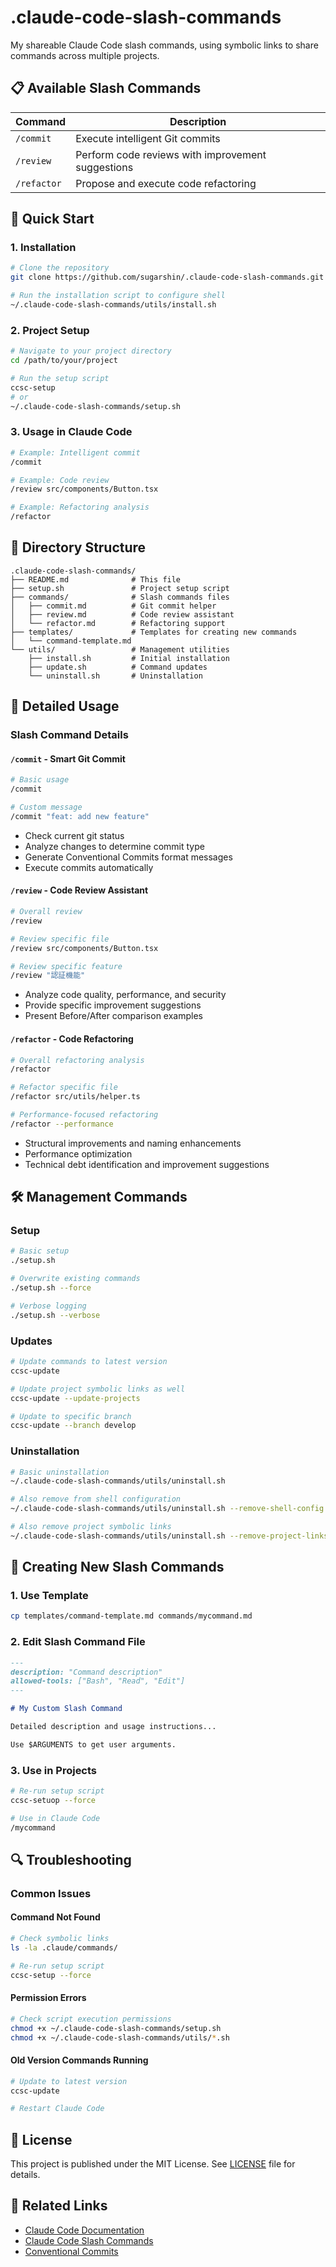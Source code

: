 # .claude-code-slash-commands

My shareable Claude Code slash commands, using symbolic links to share commands across multiple projects.

## 📋 Available Slash Commands

| Command | Description |
|---------|-------------|
| `/commit` | Execute intelligent Git commits |
| `/review` | Perform code reviews with improvement suggestions |
| `/refactor` | Propose and execute code refactoring |

## 🚀 Quick Start

### 1. Installation

```sh
# Clone the repository
git clone https://github.com/sugarshin/.claude-code-slash-commands.git ~/.claude-code-slash-commands

# Run the installation script to configure shell
~/.claude-code-slash-commands/utils/install.sh
```

### 2. Project Setup

```sh
# Navigate to your project directory
cd /path/to/your/project

# Run the setup script
ccsc-setup
# or
~/.claude-code-slash-commands/setup.sh
```

### 3. Usage in Claude Code

```sh
# Example: Intelligent commit
/commit

# Example: Code review
/review src/components/Button.tsx

# Example: Refactoring analysis
/refactor
```

## 📁 Directory Structure

```
.claude-code-slash-commands/
├── README.md              # This file
├── setup.sh               # Project setup script
├── commands/              # Slash commands files
│   ├── commit.md          # Git commit helper
│   ├── review.md          # Code review assistant
│   └── refactor.md        # Refactoring support
├── templates/             # Templates for creating new commands
│   └── command-template.md
└── utils/                 # Management utilities
    ├── install.sh         # Initial installation
    ├── update.sh          # Command updates
    └── uninstall.sh       # Uninstallation
```

## 🔧 Detailed Usage

### Slash Command Details

#### `/commit` - Smart Git Commit

```sh
# Basic usage
/commit

# Custom message
/commit "feat: add new feature"
```

- Check current git status
- Analyze changes to determine commit type
- Generate Conventional Commits format messages
- Execute commits automatically

#### `/review` - Code Review Assistant

```sh
# Overall review
/review

# Review specific file
/review src/components/Button.tsx

# Review specific feature
/review "認証機能"
```

- Analyze code quality, performance, and security
- Provide specific improvement suggestions
- Present Before/After comparison examples

#### `/refactor` - Code Refactoring

```sh
# Overall refactoring analysis
/refactor

# Refactor specific file
/refactor src/utils/helper.ts

# Performance-focused refactoring
/refactor --performance
```

- Structural improvements and naming enhancements
- Performance optimization
- Technical debt identification and improvement suggestions

## 🛠 Management Commands

### Setup

```sh
# Basic setup
./setup.sh

# Overwrite existing commands
./setup.sh --force

# Verbose logging
./setup.sh --verbose
```

### Updates

```sh
# Update commands to latest version
ccsc-update

# Update project symbolic links as well
ccsc-update --update-projects

# Update to specific branch
ccsc-update --branch develop
```

### Uninstallation

```sh
# Basic uninstallation
~/.claude-code-slash-commands/utils/uninstall.sh

# Also remove from shell configuration
~/.claude-code-slash-commands/utils/uninstall.sh --remove-shell-config

# Also remove project symbolic links
~/.claude-code-slash-commands/utils/uninstall.sh --remove-project-links
```

## 📝 Creating New Slash Commands

### 1. Use Template

```sh
cp templates/command-template.md commands/mycommand.md
```

### 2. Edit Slash Command File

```markdown
---
description: "Command description"
allowed-tools: ["Bash", "Read", "Edit"]
---

# My Custom Slash Command

Detailed description and usage instructions...

Use $ARGUMENTS to get user arguments.
```

### 3. Use in Projects

```sh
# Re-run setup script
ccsc-setuop --force

# Use in Claude Code
/mycommand
```

## 🔍 Troubleshooting

### Common Issues

#### Command Not Found

```sh
# Check symbolic links
ls -la .claude/commands/

# Re-run setup script
ccsc-setup --force
```

#### Permission Errors

```sh
# Check script execution permissions
chmod +x ~/.claude-code-slash-commands/setup.sh
chmod +x ~/.claude-code-slash-commands/utils/*.sh
```

#### Old Version Commands Running

```sh
# Update to latest version
ccsc-update

# Restart Claude Code
```

## 📜 License

This project is published under the MIT License. See [LICENSE](LICENSE) file for details.

## 🔗 Related Links

- [Claude Code Documentation](https://docs.anthropic.com/en/docs/claude-code)
- [Claude Code Slash Commands](https://docs.anthropic.com/en/docs/claude-code/slash-commands)
- [Conventional Commits](https://conventionalcommits.org/)
